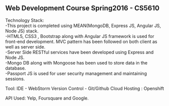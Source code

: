 ## Web Development Course Spring2016 - CS5610

Technology Stack:<br>
-This project is completed using MEAN(MongoDB, Express JS, Angular JS, Node JS) stack.<br> 
-HTML5, CSS3 , Bootstrap along with Angular JS framework is used for front-end development. MVC pattern has been followed on both client as well as server side. <br>
-Server Side RESTful services have been developed using Express and Node JS. <br>
-Mongo DB along with Mongoose has been used to store data in the database.<br>
-Passport JS is used for user security management and maintaining sessions.<br>

Tool:
IDE - WebStorm
Version Control - Git/Github
Cloud Hosting : Openshift

API Used:
Yelp, Foursquare and Google.
